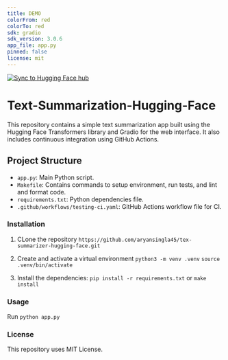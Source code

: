 ```yaml
---
title: DEMO 
colorFrom: red
colorTo: red
sdk: gradio
sdk_version: 3.0.6
app_file: app.py
pinned: false
license: mit
---
```


[![Sync to Hugging Face hub](https://github.com/aryansingla45/hugging-face-demo/actions/workflows/testing-ci.yml/badge.svg)](https://github.com/aryansingla45/hugging-face-demo/actions/workflows/testing-ci.yml)

# Text-Summarization-Hugging-Face
This repository contains a simple text summarization app built using the Hugging Face Transformers library and Gradio for the web interface. It also includes continuous integration using GitHub Actions.

## Project Structure

- `app.py`: Main Python script.
- `Makefile`: Contains commands to setup environment, run tests, and lint and format code.
- `requirements.txt`: Python dependencies file.
- `.github/workflows/testing-ci.yaml`: GitHub Actions workflow file for CI.


### Installation

1. CLone the repository
   `https://github.com/aryansingla45/tex-summarizer-hugging-face.git`

2. Create and activate a virtual environment
  `python3 -m venv .venv`
  `source .venv/bin/activate`

3. Install the dependencies:
   `pip install -r requirements.txt` or `make install`

### Usage 

Run `python app.py`

### License 

This repository uses MIT License.
